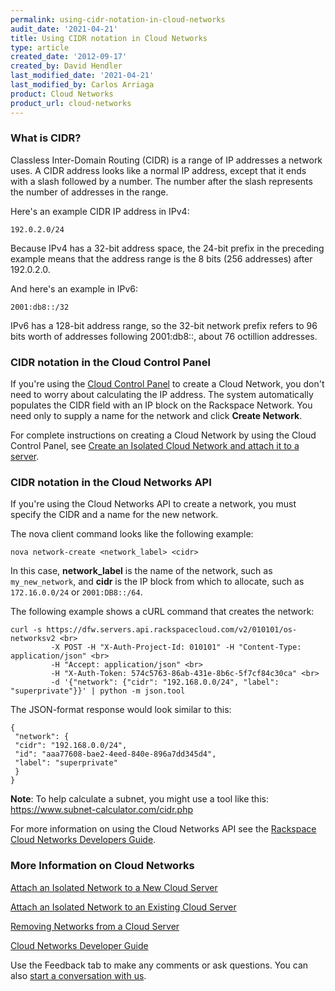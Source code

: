 ```yaml
---
permalink: using-cidr-notation-in-cloud-networks
audit_date: '2021-04-21'
title: Using CIDR notation in Cloud Networks
type: article
created_date: '2012-09-17'
created_by: David Hendler
last_modified_date: '2021-04-21'
last_modified_by: Carlos Arriaga
product: Cloud Networks
product_url: cloud-networks
---
```


### What is CIDR?

Classless Inter-Domain Routing (CIDR) is a range of IP addresses a network
uses. A CIDR address looks like a normal IP address, except that
it ends with a slash followed by a number. The number after the slash
represents the number of addresses in the range.

Here's an example CIDR IP address in IPv4:

    192.0.2.0/24

Because IPv4 has a 32-bit address space, the 24-bit prefix in the preceding example
means that the address range is the 8 bits (256 addresses) after 192.0.2.0.

And here's an example in IPv6:

    2001:db8::/32

IPv6 has a 128-bit address range, so the 32-bit network prefix
refers to 96 bits worth of addresses following 2001:db8::, about 76
octillion addresses.

### CIDR notation in the Cloud Control Panel

If you're using the [Cloud Control Panel](https://mycloud.rackspace.com)
to create a Cloud Network, you don't need to worry about calculating the
IP address. The system automatically populates the CIDR field with an IP block
on the Rackspace Network. You need only to supply a name for the network
and click **Create Network**.

For complete instructions on creating a Cloud Network by using the
Cloud Control Panel, see [Create an Isolated Cloud Network and attach it
to a server](/support/how-to/create-an-isolated-cloud-network-and-attach-it-to-a-server "Create an Isolated Cloud Network and attach it to a server").

### CIDR notation in the Cloud Networks API

If you're using the Cloud Networks API to create a network, you must
specify the CIDR and a name for the new network.

The nova client command looks like the following example:

    nova network-create <network_label> <cidr>

In this case, **network\_label** is the name of the network, such as
`my_new_network`, and **cidr** is the IP block from which to allocate, such as
`172.16.0.0/24` or `2001:DB8::/64`.

The following example shows a cURL command that creates the network:

    curl -s https://dfw.servers.api.rackspacecloud.com/v2/010101/os-networksv2 <br>
             -X POST -H "X-Auth-Project-Id: 010101" -H "Content-Type: application/json" <br>
             -H "Accept: application/json" <br>
             -H "X-Auth-Token: 574c5763-86ab-431e-8b6c-5f7cf84c30ca" <br>
             -d '{"network": {"cidr": "192.168.0.0/24", "label": "superprivate"}}' | python -m json.tool

The JSON-format response would look similar to this:

    {
     "network": {
     "cidr": "192.168.0.0/24",
     "id": "aaa77608-bae2-4eed-840e-896a7dd345d4",
     "label": "superprivate"
     }
    }

**Note**: To help calculate a subnet, you might use a tool like this: <https://www.subnet-calculator.com/cidr.php>

For more information on using the Cloud Networks API see the
[Rackspace Cloud Networks Developers Guide](https://docs.rackspace.com/docs/cloud-networks/v2/).

### More Information on Cloud Networks

[Attach an Isolated Network to a New Cloud
Server](/support/how-to/create-an-isolated-cloud-network-and-attach-it-to-a-server "Attach an Isolated Network to a New Cloud Server")

[Attach an Isolated Network to an Existing Cloud
Server](/support/how-to/attach-a-cloud-network-to-an-existing-cloud-server "Attach an Isolated Network to an Existing Cloud Server")

[Removing Networks from a Cloud
Server](/support/how-to/removing-networks-from-a-cloud-server "Removing Networks from a Cloud Server")

[Cloud Networks Developer Guide](https://docs.rackspace.com/docs/cloud-networks/v2/)

Use the Feedback tab to make any comments or ask questions. You can also [start a conversation with us](https://www.rackspace.com/contact). 
